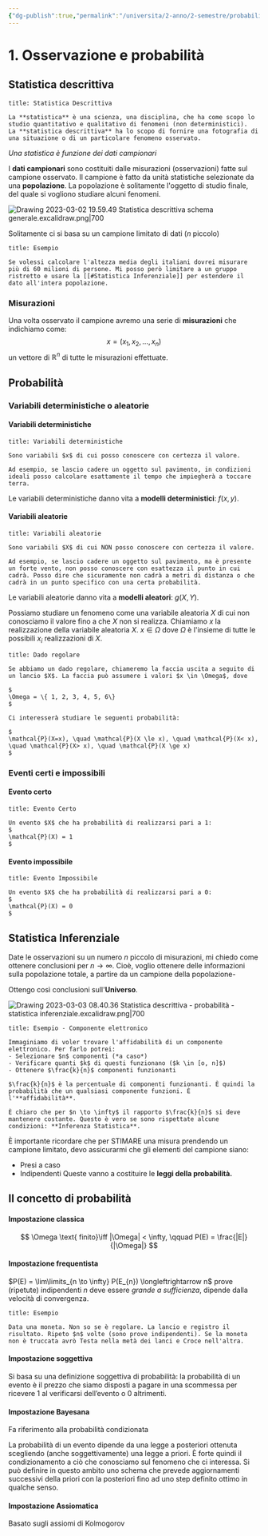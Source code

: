 ```yaml
---
{"dg-publish":true,"permalink":"/universita/2-anno/2-semestre/probabilita-e-statistica/appunti/01-osservazione-e-probabilita/"}
---
```



# 1. Osservazione e probabilità
## Statistica descrittiva

```ad-Definizione
title: Statistica Descrittiva

La **statistica** è una scienza, una disciplina, che ha come scopo lo studio quantitativo e qualitativo di fenomeni (non deterministici). 
La **statistica descrittiva** ha lo scopo di fornire una fotografia di una situazione o di un particolare fenomeno osservato.

```

*Una statistica è funzione dei dati campionari*

I **dati campionari** sono costituiti dalle misurazioni (osservazioni) fatte sul campione osservato. Il campione è fatto da unità statistiche selezionate da una **popolazione**. La popolazione è solitamente l'oggetto di studio finale, del quale si vogliono studiare alcuni fenomeni.

![Drawing 2023-03-02 19.59.49 Statistica descrittiva schema generale.excalidraw.png|700](/img/user/Excalidraw/Drawing%202023-03-02%2019.59.49%20Statistica%20descrittiva%20schema%20generale.excalidraw.png)

Solitamente ci si basa su un campione limitato di dati ($n$ piccolo)

```ad-summary
title: Esempio

Se volessi calcolare l'altezza media degli italiani dovrei misurare più di 60 milioni di persone. Mi posso però limitare a un gruppo ristretto e usare la [[#Statistica Inferenziale]] per estendere il dato all'intera popolazione.

```

### Misurazioni

Una volta osservato il campione avremo una serie di **misurazioni** che indichiamo come:
$$
x = (x_{1}, x_{2}, \dots, x_{n})
$$
un vettore di $\mathbb{R}^{n}$ di tutte le misurazioni effettuate.

## Probabilità
### Variabili deterministiche o aleatorie
#### Variabili deterministiche

```ad-Definizione
title: Variabili deterministiche

Sono variabili $x$ di cui posso conoscere con certezza il valore. 

Ad esempio, se lascio cadere un oggetto sul pavimento, in condizioni ideali posso calcolare esattamente il tempo che impiegherà a toccare terra. 

```

Le variabili deterministiche danno vita a **modelli deterministici**: $f(x, y)$.

#### Variabili aleatorie

```ad-Definizione
title: Variabili aleatorie

Sono variabili $X$ di cui NON posso conoscere con certezza il valore. 

Ad esempio, se lascio cadere un oggetto sul pavimento, ma è presente un forte vento, non posso conoscere con esattezza il punto in cui cadrà. Posso dire che sicuramente non cadrà a metri di distanza o che cadrà in un punto specifico con una certa probabilità.

```

Le variabili aleatorie danno vita a **modelli aleatori**: $g(X, Y)$.

Possiamo studiare un fenomeno come una variabile aleatoria $X$ di cui non conosciamo il valore fino a che $X$ non si realizza.
Chiamiamo $x$ la realizzazione della variabile aleatoria $X$. $x \in \Omega$ dove $\Omega$ è l'insieme di tutte le possibili $x_{i}$ realizzazioni di $X$.

```ad-example
title: Dado regolare

Se abbiamo un dado regolare, chiameremo la faccia uscita a seguito di un lancio $X$. La faccia può assumere i valori $x \in \Omega$, dove

$
\Omega = \{ 1, 2, 3, 4, 5, 6\}
$

Ci interesserà studiare le seguenti probabilità:

$
\mathcal{P}(X=x), \quad \mathcal{P}(X \le x), \quad \mathcal{P}(X< x), \quad \mathcal{P}(X> x), \quad \mathcal{P}(X \ge x)
$

```


### Eventi certi e impossibili
#### Evento certo
```ad-Definizione
title: Evento Certo

Un evento $X$ che ha probabilità di realizzarsi pari a 1:
$
\mathcal{P}(X) = 1
$

```

#### Evento impossibile

```ad-Definizione
title: Evento Impossibile

Un evento $X$ che ha probabilità di realizzarsi pari a 0:
$
\mathcal{P}(X) = 0
$

```


## Statistica Inferenziale

Date le osservazioni su un numero $n$ piccolo di misurazioni, mi chiedo come ottenere conclusioni per $n \to \infty$.
Cioè, voglio ottenere delle informazioni sulla popolazione totale, a partire da un campione della popolazione-

Ottengo così conclusioni sull'**Universo**.

![Drawing 2023-03-03 08.40.36 Statistica descrittiva - probabilità - statistica inferenziale.excalidraw.png|700](/img/user/Excalidraw/Drawing%202023-03-03%2008.40.36%20Statistica%20descrittiva%20-%20probabilit%C3%A0%20-%20statistica%20inferenziale.excalidraw.png)

```ad-summary
title: Esempio - Componente elettronico

Immaginiamo di voler trovare l'affidabilità di un componente elettronico. Per farlo potrei:
- Selezionare $n$ componenti (*a caso*)
- Verificare quanti $k$ di questi funzionano ($k \in [o, n]$)
- Ottenere $\frac{k}{n}$ componenti funzionanti

$\frac{k}{n}$ è la percentuale di componenti funzionanti. È quindi la probabilità che un qualsiasi componente funzioni. È l'**affidabilità**.

È chiaro che per $n \to \infty$ il rapporto $\frac{k}{n}$ si deve mantenere costante. Questo è vero se sono rispettate alcune condizioni: **Inferenza Statistica**.

```

È importante ricordare che per STIMARE una misura prendendo un campione limitato, devo assicurarmi che gli elementi del campione siano:
- Presi a caso
- Indipendenti
Queste vanno a costituire le **leggi della probabilità.**

## Il concetto di probabilità
#### Impostazione classica
$$
\Omega \text{ finito}\iff |\Omega| < \infty, \qquad P(E) = \frac{|E|}{|\Omega|}
$$
#### Impostazione frequentista

$P(E) = \lim\limits_{n \to \infty} P(E_{n}) \longleftrightarrow n$ prove (ripetute) indipendenti
$n$ deve essere *grande a sufficienza*, dipende dalla velocità di convergenza.

```ad-summary
title: Esempio

Data una moneta. Non so se è regolare. La lancio e registro il risultato. Ripeto $n$ volte (sono prove indipendenti). Se la moneta non è truccata avrò Testa nella metà dei lanci e Croce nell'altra.
```

#### Impostazione soggettiva
Si basa su una definizione soggettiva di probabilità: la probabilità di un evento è il prezzo che siamo disposti a pagare in una scommessa per ricevere 1 al verificarsi dell’evento o 0 altrimenti.
#### Impostazione Bayesana
Fa riferimento alla probabilità condizionata

La probabilità di un evento dipende da una legge a posteriori ottenuta scegliendo (anche soggettivamente) una legge a priori. È forte quindi il condizionamento a ciò che conosciamo sul fenomeno che ci interessa. Si può definire in questo ambito uno schema che prevede aggiornamenti successivi della priori con la posteriori fino ad uno step definito ottimo in qualche senso.
#### Impostazione Assiomatica
Basato sugli assiomi di Kolmogorov



